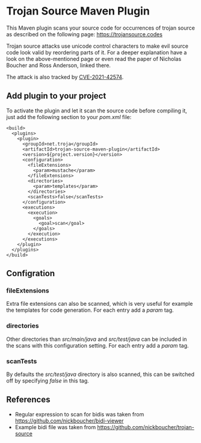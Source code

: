 # Trojan Source Maven Plugin
This Maven plugin scans your source code for occurrences of trojan source as described
on the following page: https://trojansource.codes

Trojan source attacks use unicode control characters to make evil source code look valid by
reordering parts of it. For a deeper explanation have a look on the above-mentioned page
or even read the paper of Nicholas Boucher and Ross Anderson, linked there.

The attack is also tracked by [CVE-2021-42574](https://nvd.nist.gov/vuln/detail/CVE-2021-42574).

## Add plugin to your project
To activate the plugin and let it scan the source code before compiling it,
just add the following section to your _pom.xml_ file:
```
<build>
  <plugins>
    <plugin>
      <groupId>net.troja</groupId>
      <artifactId>trojan-source-maven-plugin</artifactId>
      <version>${project.version}</version>
      <configuration>
        <fileExtensions>
          <param>mustache</param>
        </fileExtensions>
        <directories>
          <param>templates</param>
        </directories>
        <scanTests>false</scanTests>
      </configuration>
      <executions>
        <execution>
          <goals>
            <goal>scan</goal>
          </goals>
        </execution>
      </executions>
    </plugin>
  </plugins>
</build>
```

## Configration
### fileExtensions
Extra file extensions can also be scanned, which is very useful for example the
templates for code generation. For each entry add a _param_ tag.

### directories
Other directories than _src/main/java_ and _src/test/java_ can be included in
the scans with this configuration setting. For each entry add a _param_ tag.

### scanTests
By defaults the _src/test/java_ directory is also scanned, this can be switched
off by specifying _false_ in this tag.

## References
* Regular expression to scan for bidis was taken from https://github.com/nickboucher/bidi-viewer
* Example bidi file was taken from https://github.com/nickboucher/trojan-source

